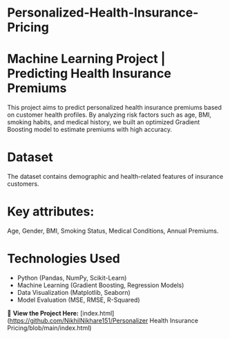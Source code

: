 # Personalized-Health-Insurance-Pricing
# Machine Learning Project | Predicting Health Insurance Premiums
This project aims to predict personalized health insurance premiums based on customer health profiles. By analyzing risk factors such as age, BMI, smoking habits, and medical history, we built an optimized Gradient Boosting model to estimate premiums with high accuracy.
# Dataset
The dataset contains demographic and health-related features of insurance customers.
# Key attributes: 
Age, Gender, BMI, Smoking Status, Medical Conditions, Annual Premiums.
# Technologies Used
* Python (Pandas, NumPy, Scikit-Learn)
* Machine Learning (Gradient Boosting, Regression Models)
* Data Visualization (Matplotlib, Seaborn)
* Model Evaluation (MSE, RMSE, R-Squared)


🔗 **View the Project Here:** [index.html](https://github.com/NikhilNikhare151/Personalizer Health Insurance Pricing/blob/main/index.html)
